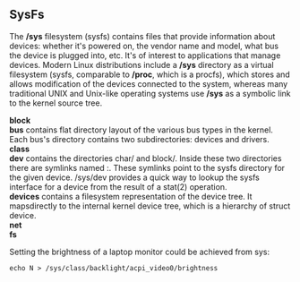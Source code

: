 ## SysFs
The **/sys** filesystem (sysfs) contains files that provide information about devices: whether it's powered on, the vendor name and model, what bus the device is plugged into, etc. It's of interest to applications that manage devices. Modern Linux distributions include a **/sys**  directory as a virtual filesystem (sysfs, comparable to **/proc**, which is a procfs), which stores and allows modification of the devices connected to the system, whereas many traditional UNIX and Unix-like operating systems use **/sys** as a symbolic link to the kernel source tree.

**block** <br />
**bus** contains flat directory layout of the various bus types in the kernel. Each bus's directory contains two subdirectories: devices and drivers.<br />
**class** <br />
**dev** contains the directories char/ and block/. Inside these two directories there are symlinks named <major>:<minior>. These symlinks point to the sysfs directory for the given device. /sys/dev provides a quick way to lookup the sysfs interface for a device from the result of a stat(2) operation. <br />
**devices** contains a filesystem representation of the device tree. It mapsdirectly to the internal kernel device tree, which is a hierarchy of struct device.<br />
**net**<br />
**fs**<br /> 

Setting the brightness of a laptop monitor could be achieved from sys:
```{r, engine='bash', count_lines}
echo N > /sys/class/backlight/acpi_video0/brightness

```

